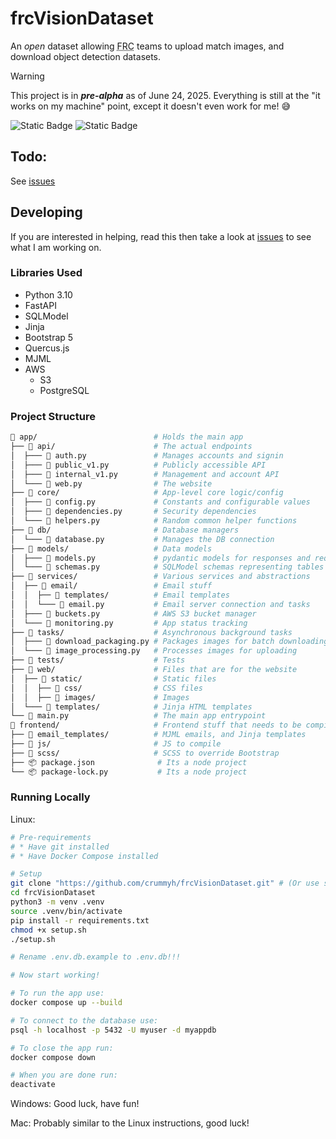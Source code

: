 # frcVisionDataset

An *open* dataset allowing <abbr title="FIRST Robotics Competition">FRC</abbr> teams to upload match images, and download object detection datasets.

> [!WARNING]
> This project is in ***pre-alpha*** as of June 24, 2025. Everything is still at the "it works on my machine" point, except it doesn't even work for me! :sweat_smile:

![Static Badge](https://img.shields.io/badge/Licence-MIT-blue?style=for-the-badge)
![Static Badge](https://img.shields.io/badge/FastAPI-%23009485?style=for-the-badge&logo=fastapi&logoColor=%23ffffff)

## Todo:

See [issues](https://github.com/crummyh/frcVisionDataset/issues)

## Developing

If you are interested in helping, read this then take a look at [issues](https://github.com/crummyh/frcVisionDataset/issues) to see what I am working on.

### Libraries Used

* Python 3.10
* FastAPI
* SQLModel
* Jinja
* Bootstrap 5
* Quercus.js
* MJML
* AWS
  * S3
  * PostgreSQL

### Project Structure

```bash
📁 app/                          # Holds the main app
├── 📁 api/                      # The actual endpoints
│  ├─── 🐍 auth.py               # Manages accounts and signin
│  ├─── 🐍 public_v1.py          # Publicly accessible API
│  ├─── 🐍 internal_v1.py        # Management and account API
│  └─── 🐍 web.py                # The website
├── 📁 core/                     # App-level core logic/config
│  ├─── 🐍 config.py             # Constants and configurable values
│  ├─── 🐍 dependencies.py       # Security dependencies
│  └─── 🐍 helpers.py            # Random common helper functions
├── 📁 db/                       # Database managers
│  └─── 🐍 database.py           # Manages the DB connection
├── 📁 models/                   # Data models
│  ├─── 🐍 models.py             # pydantic models for responses and requests
│  └─── 🐍 schemas.py            # SQLModel schemas representing tables
├── 📁 services/                 # Various services and abstractions
│  ├── 📁 email/                 # Email stuff
│  │  ├── 📁 templates/          # Email templates
│  │  └─── 🐍 email.py           # Email server connection and tasks
│  ├─── 🐍 buckets.py            # AWS S3 bucket manager
│  └─── 🐍 monitoring.py         # App status tracking
├── 📁 tasks/                    # Asynchronous background tasks
│  ├─── 🐍 download_packaging.py # Packages images for batch downloading
│  └─── 🐍 image_processing.py   # Processes images for uploading
├── 📁 tests/                    # Tests
├── 📁 web/                      # Files that are for the website
│  ├── 📁 static/                # Static files
│  │  ├── 📁 css/                # CSS files
│  │  ├── 📁 images/             # Images
│  └─── 📁 templates/            # Jinja HTML templates
└── 🐍 main.py                   # The main app entrypoint
📁 frontend/                     # Frontend stuff that needs to be compiled
├── 📁 email_templates/          # MJML emails, and Jinja templates
├── 📁 js/                       # JS to compile
├── 📁 scss/                     # SCSS to override Bootstrap
├── 📦 package.json              # Its a node project
└── 📦 package-lock.py           # Its a node project
```

### Running Locally
Linux:
```bash
# Pre-requirements
# * Have git installed
# * Have Docker Compose installed

# Setup
git clone "https://github.com/crummyh/frcVisionDataset.git" # (Or use ssh)
cd frcVisionDataset
python3 -m venv .venv
source .venv/bin/activate
pip install -r requirements.txt
chmod +x setup.sh
./setup.sh

# Rename .env.db.example to .env.db!!!

# Now start working!

# To run the app use:
docker compose up --build

# To connect to the database use:
psql -h localhost -p 5432 -U myuser -d myappdb

# To close the app run:
docker compose down

# When you are done run:
deactivate
```

Windows:
Good luck, have fun!

Mac:
Probably similar to the Linux instructions, good luck!
